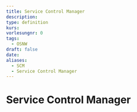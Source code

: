 ```yaml
---
title: Service Control Manager
description: 
type: definition
kurs: 
vorlesungnr: 0
tags:
  - OSNW
draft: false
date: 
aliases:
  - SCM
  - Service Control Manager
---
```

# Service Control Manager
